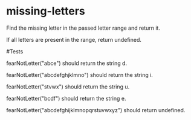 # missing-letters
Find the missing letter in the passed letter range and return it.  

If all letters are present in the range, return undefined.  



#Tests

fearNotLetter("abce") should return the string d.  

fearNotLetter("abcdefghjklmno") should return the string i.  

fearNotLetter("stvwx") should return the string u.  

fearNotLetter("bcdf") should return the string e.  

fearNotLetter("abcdefghijklmnopqrstuvwxyz") should return undefined.  

